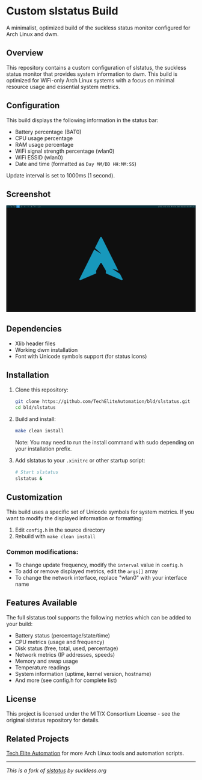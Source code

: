 # Custom slstatus Build

A minimalist, optimized build of the suckless status monitor configured for Arch Linux and dwm.

## Overview

This repository contains a custom configuration of slstatus, the suckless status monitor that provides system information to dwm. This build is optimized for WiFi-only Arch Linux systems with a focus on minimal resource usage and essential system metrics.

## Configuration

This build displays the following information in the status bar:

- Battery percentage (BAT0)
- CPU usage percentage
- RAM usage percentage
- WiFi signal strength percentage (wlan0)
- WiFi ESSID (wlan0)
- Date and time (formatted as `Day MM/DD HH:MM:SS`)

Update interval is set to 1000ms (1 second).

## Screenshot

![slstatus in action](screenshot.png)

## Dependencies

- Xlib header files
- Working dwm installation
- Font with Unicode symbols support (for status icons)

## Installation

1. Clone this repository:
   ```bash
   git clone https://github.com/TechEliteAutomation/bld/slstatus.git
   cd bld/slstatus
   ```

2. Build and install:
   ```bash
   make clean install
   ```

   Note: You may need to run the install command with sudo depending on your installation prefix.

3. Add slstatus to your `.xinitrc` or other startup script:
   ```bash
   # Start slstatus
   slstatus &
   ```

## Customization

This build uses a specific set of Unicode symbols for system metrics. If you want to modify the displayed information or formatting:

1. Edit `config.h` in the source directory
2. Rebuild with `make clean install`

### Common modifications:

- To change update frequency, modify the `interval` value in `config.h`
- To add or remove displayed metrics, edit the `args[]` array
- To change the network interface, replace "wlan0" with your interface name

## Features Available

The full slstatus tool supports the following metrics which can be added to your build:

- Battery status (percentage/state/time)
- CPU metrics (usage and frequency)
- Disk status (free, total, used, percentage)
- Network metrics (IP addresses, speeds)
- Memory and swap usage
- Temperature readings
- System information (uptime, kernel version, hostname)
- And more (see config.h for complete list)

## License

This project is licensed under the MIT/X Consortium License - see the original slstatus repository for details.

## Related Projects

[Tech Elite Automation](https://github.com/TechEliteAutomation) for more Arch Linux tools and automation scripts.

---

*This is a fork of [slstatus](https://tools.suckless.org/slstatus/) by suckless.org*
